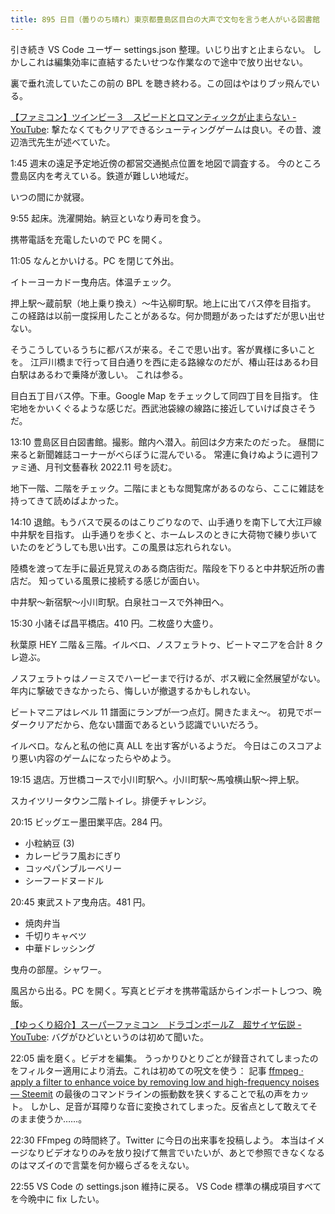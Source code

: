 ```yaml
---
title: 895 日目（曇りのち晴れ）東京都豊島区目白の大声で文句を言う老人がいる図書館
---
```


引き続き VS Code ユーザー settings.json 整理。いじり出すと止まらない。
しかしこれは編集効率に直結するたいせつな作業なので途中で放り出せない。

裏で垂れ流していたこの前の BPL を聴き終わる。この回はやはりブッ飛んでいる。

[【ファミコン】ツインビー３　スピードとロマンティックが止まらない - YouTube](https://www.youtube.com/watch?v=d2BdN5700EA):
撃たなくてもクリアできるシューティングゲームは良い。その昔、渡辺浩弐先生が述べていた。

1:45 週末の遠足予定地近傍の都営交通拠点位置を地図で調査する。
今のところ豊島区内を考えている。鉄道が難しい地域だ。

いつの間にか就寝。

9:55 起床。洗濯開始。納豆といなり寿司を食う。

携帯電話を充電したいので PC を開く。

11:05 なんとかいける。PC を閉じて外出。

イトーヨーカドー曳舟店。体温チェック。

押上駅～蔵前駅（地上乗り換え）～牛込柳町駅。地上に出てバス停を目指す。
この経路は以前一度採用したことがあるな。何か問題があったはずだが思い出せない。

そうこうしているうちに都バスが来る。そこで思い出す。客が異様に多いことを。
江戸川橋まで行って目白通りを西に走る路線なのだが、椿山荘はあるわ目白駅はあるわで乗降が激しい。
これは参る。

目白五丁目バス停。下車。Google Map をチェックして同四丁目を目指す。
住宅地をかいくぐるような感じだ。西武池袋線の線路に接近していけば良さそうだ。

13:10 豊島区目白図書館。撮影。館内へ潜入。前回は夕方来たのだった。
昼間に来ると新聞雑誌コーナーがべらぼうに混んでいる。
常連に負けぬように週刊ファミ通、月刊文藝春秋 2022.11 号を読む。

地下一階、二階をチェック。二階にまともな閲覧席があるのなら、ここに雑誌を持ってきて読めばよかった。

14:10 退館。もうバスで戻るのはこりごりなので、山手通りを南下して大江戸線中井駅を目指す。
山手通りを歩くと、ホームレスのときに大荷物で練り歩いていたのをどうしても思い出す。この風景は忘れられない。

陸橋を渡って左手に最近見覚えのある商店街だ。階段を下りると中井駅近所の書店だ。
知っている風景に接続する感じが面白い。

中井駅～新宿駅～小川町駅。白泉社コースで外神田へ。

15:30 小諸そば昌平橋店。410 円。二枚盛り大盛り。

秋葉原 HEY 二階＆三階。イルベロ、ノスフェラトゥ、ビートマニアを合計 8 クレ遊ぶ。

ノスフェラトゥはノーミスでハーピーまで行けるが、ボス戦に全然展望がない。
年内に撃破できなかったら、悔しいが撤退するかもしれない。

ビートマニアはレベル 11 譜面にランプが一つ点灯。開きたまえ～。
初見でボーダークリアだから、危ない譜面であるという認識でいいだろう。

イルベロ。なんと私の他に真 ALL を出す客がいるようだ。
今日はこのスコアより悪い内容のゲームになったらやめよう。

19:15 退店。万世橋コースで小川町駅へ。小川町駅～馬喰横山駅～押上駅。

スカイツリータウン二階トイレ。排便チャレンジ。

20:15 ビッグエー墨田業平店。284 円。

* 小粒納豆 (3)
* カレーピラフ風おにぎり
* コッペパンブルーベリー
* シーフードヌードル

20:45 東武ストア曳舟店。481 円。

* 焼肉弁当
* 千切りキャベツ
* 中華ドレッシング

曳舟の部屋。シャワー。

風呂から出る。PC を開く。写真とビデオを携帯電話からインポートしつつ、晩飯。

[【ゆっくり紹介】スーパーファミコン　ドラゴンボールZ　超サイヤ伝説 - YouTube](https://www.youtube.com/watch?v=qeqaKe3V7ak):
バグがひどいというのは初めて聞いた。

22:05 歯を磨く。ビデオを編集。
うっかりひとりごとが録音されてしまったのをフィルター適用により消去。これは初めての呪文を使う：
記事 [ffmpeg · apply a filter to enhance voice by removing low and high-frequency noises — Steemit](https://steemit.com/audio/@manero666/ffmpeg-apply-a-filter-to-enhance-voice-by-removing-low-and-high-frequency-noises)
の最後のコマンドラインの振動数を狭くすることで私の声をカット。
しかし、足音が耳障りな音に変換されてしまった。反省点として敢えてそのまま使うか……。

22:30 FFmpeg の時間終了。Twitter に今日の出来事を投稿しよう。
本当はイメージなりビデオなりのみを放り投げて無言でいたいが、あとで参照できなくなるのはマズイので言葉を何か綴らざるをえない。

22:55 VS Code の settings.json 維持に戻る。
VS Code 標準の構成項目すべてを今晩中に fix したい。
